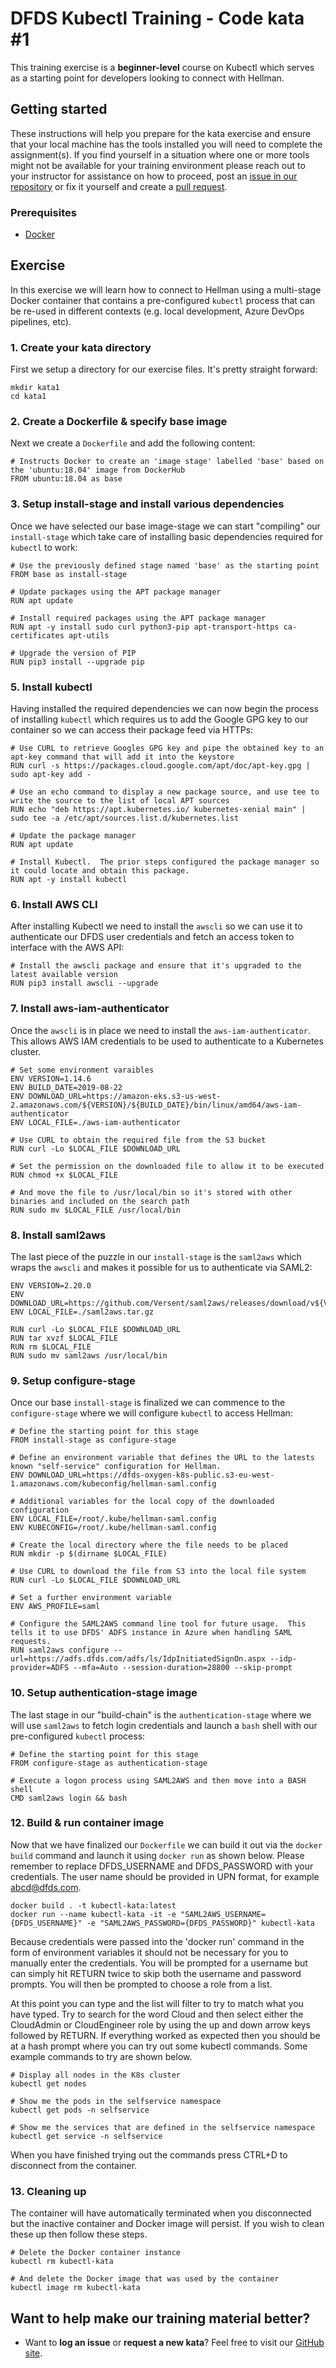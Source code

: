 DFDS Kubectl Training - Code kata #1
======================================

This training exercise is a **beginner-level** course on Kubectl which serves as a starting point for developers looking to connect with Hellman.

## Getting started
These instructions will help you prepare for the kata exercise and ensure that your local machine has the tools installed you will need to complete the assignment(s). If you find yourself in a situation where one or more tools might not be available for your training environment please reach out to your instructor for assistance on how to proceed, post an [issue in our repository](https://github.com/dfds/dojo/issues) or fix it yourself and create a [pull request](https://github.com/dfds/dojo/pulls).

### Prerequisites
* [Docker](https://www.docker.com/products/docker-desktop)

## Exercise
In this exercise we will learn how to connect to Hellman using a multi-stage Docker container that contains a pre-configured `kubectl` process that can be re-used in different contexts (e.g. local development, Azure DevOps pipelines, etc).

### 1. Create your kata directory
First we setup a directory for our exercise files. It's pretty straight forward:

```
mkdir kata1
cd kata1
```

### 2. Create a Dockerfile & specify base image
Next we create a `Dockerfile` and add the following content:

```
# Instructs Docker to create an 'image stage' labelled 'base' based on the 'ubuntu:18.04' image from DockerHub
FROM ubuntu:18.04 as base
```

### 3. Setup install-stage and install various dependencies
Once we have selected our base image-stage we can start "compiling" our `install-stage` which take care of installing basic dependencies required for `kubectl` to work:

```
# Use the previously defined stage named 'base' as the starting point
FROM base as install-stage

# Update packages using the APT package manager
RUN apt update

# Install required packages using the APT package manager
RUN apt -y install sudo curl python3-pip apt-transport-https ca-certificates apt-utils

# Upgrade the version of PIP
RUN pip3 install --upgrade pip
```
### 5. Install kubectl
Having installed the required dependencies we can now begin the process of installing `kubectl` which requires us to add the Google GPG key to our container so we can access their package feed via HTTPs:

```
# Use CURL to retrieve Googles GPG key and pipe the obtained key to an apt-key command that will add it into the keystore
RUN curl -s https://packages.cloud.google.com/apt/doc/apt-key.gpg | sudo apt-key add -

# Use an echo command to display a new package source, and use tee to write the source to the list of local APT sources
RUN echo "deb https://apt.kubernetes.io/ kubernetes-xenial main" | sudo tee -a /etc/apt/sources.list.d/kubernetes.list

# Update the package manager
RUN apt update

# Install Kubectl.  The prior steps configured the package manager so it could locate and obtain this package.
RUN apt -y install kubectl
```
### 6. Install AWS CLI
After installing Kubectl we need to install the `awscli` so we can use it to authenticate our DFDS user credentials and fetch an access token to interface with the AWS API:

```
# Install the awscli package and ensure that it's upgraded to the latest available version
RUN pip3 install awscli --upgrade
```
### 7. Install aws-iam-authenticator
Once the `awscli` is in place we need to install the `aws-iam-authenticator`.  This allows AWS IAM credentials to be used to authenticate to a Kubernetes cluster.
```
# Set some environment varaibles
ENV VERSION=1.14.6
ENV BUILD_DATE=2019-08-22
ENV DOWNLOAD_URL=https://amazon-eks.s3-us-west-2.amazonaws.com/${VERSION}/${BUILD_DATE}/bin/linux/amd64/aws-iam-authenticator
ENV LOCAL_FILE=./aws-iam-authenticator

# Use CURL to obtain the required file from the S3 bucket
RUN curl -Lo $LOCAL_FILE $DOWNLOAD_URL

# Set the permission on the downloaded file to allow it to be executed
RUN chmod +x $LOCAL_FILE

# And move the file to /usr/local/bin so it's stored with other binaries and included on the search path
RUN sudo mv $LOCAL_FILE /usr/local/bin
```

### 8. Install saml2aws
The last piece of the puzzle in our `install-stage` is the `saml2aws` which wraps the `awscli` and makes it possible for us to authenticate via SAML2:

```
ENV VERSION=2.20.0
ENV DOWNLOAD_URL=https://github.com/Versent/saml2aws/releases/download/v${VERSION}/saml2aws_${VERSION}_linux_amd64.tar.gz
ENV LOCAL_FILE=./saml2aws.tar.gz

RUN curl -Lo $LOCAL_FILE $DOWNLOAD_URL
RUN tar xvzf $LOCAL_FILE
RUN rm $LOCAL_FILE
RUN sudo mv saml2aws /usr/local/bin
```

### 9. Setup configure-stage
Once our base `install-stage` is finalized we can commence to the `configure-stage` where we will configure `kubectl` to access Hellman:

```
# Define the starting point for this stage
FROM install-stage as configure-stage

# Define an environment variable that defines the URL to the latests known "self-service" configuration for Hellman.
ENV DOWNLOAD_URL=https://dfds-oxygen-k8s-public.s3-eu-west-1.amazonaws.com/kubeconfig/hellman-saml.config

# Additional variables for the local copy of the downloaded configuration
ENV LOCAL_FILE=/root/.kube/hellman-saml.config
ENV KUBECONFIG=/root/.kube/hellman-saml.config

# Create the local directory where the file needs to be placed
RUN mkdir -p $(dirname $LOCAL_FILE)

# Use CURL to download the file from S3 into the local file system
RUN curl -Lo $LOCAL_FILE $DOWNLOAD_URL

# Set a further environment variable
ENV AWS_PROFILE=saml

# Configure the SAML2AWS command line tool for future usage.  This tells it to use DFDS' ADFS instance in Azure when handling SAML requests.
RUN saml2aws configure --url=https://adfs.dfds.com/adfs/ls/IdpInitiatedSignOn.aspx --idp-provider=ADFS --mfa=Auto --session-duration=28800 --skip-prompt
```
### 10. Setup authentication-stage image
The last stage in our "build-chain" is the `authentication-stage` where we will use `saml2aws` to fetch login credentials and launch a `bash` shell with our pre-configured `kubectl` process:

```
# Define the starting point for this stage
FROM configure-stage as authentication-stage

# Execute a logon process using SAML2AWS and then move into a BASH shell
CMD saml2aws login && bash
```
### 12. Build & run container image
Now that we have finalized our `Dockerfile` we can build it out via the `docker build` command and launch it using `docker run` as shown below.  Please remember to replace DFDS_USERNAME and DFDS_PASSWORD with your credentials.  The user name should be provided in UPN format, for example abcd@dfds.com.

```
docker build . -t kubectl-kata:latest
docker run --name kubectl-kata -it -e "SAML2AWS_USERNAME={DFDS_USERNAME}" -e "SAML2AWS_PASSWORD={DFDS_PASSWORD}" kubectl-kata
```

Because credentials were passed into the 'docker run' command in the form of environment variables it should not be necessary for you to manually enter the credentials.  You will be prompted for a username but can simply hit RETURN twice to skip both the username and password prompts.  You will then be prompted to choose a role from a list.

At this point you can type and the list will filter to try to match what you have typed.  Try to search for the word Cloud and then select either the CloudAdmin or CloudEngineer role by using the up and down arrow keys followed by RETURN.  If everything worked as expected then you should be at a hash prompt where you can try out some kubectl commands.  Some example commands to try are shown below.

```
# Display all nodes in the K8s cluster
kubectl get nodes

# Show me the pods in the selfservice namespace
kubectl get pods -n selfservice

# Show me the services that are defined in the selfservice namespace
kubectl get service -n selfservice
```

When you have finished trying out the commands press CTRL+D to disconnect from the container.
### 13. Cleaning up
The container will have automatically terminated when you disconnected but the inactive container and Docker image will persist.  If you wish to clean these up then follow these steps.

```
# Delete the Docker container instance
kubectl rm kubectl-kata

# And delete the Docker image that was used by the container
kubectl image rm kubectl-kata
```
## Want to help make our training material better?
 * Want to **log an issue** or **request a new kata**? Feel free to visit our [GitHub site](https://github.com/dfds/dojo/issues).
